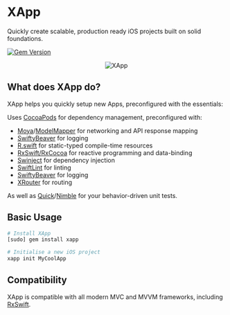 # XApp
Quickly create scalable, production ready iOS projects built on solid foundations.

[![Gem Version](https://badge.fury.io/rb/xapp.svg)](https://badge.fury.io/rb/xapp)

<p align="center">
<img src="https://raw.githubusercontent.com/reececomo/XApp/master/XApp.jpg" alt="XApp" width="300" style="max-width:300px;width:auto;height:auto;"/>
</p>

## What does XApp do?
XApp helps you quickly setup new Apps, preconfigured with the essentials:

Uses [CocoaPods](https://cocoapods.org) for dependency management, preconfigured with:
- [Moya](https://github.com/Moya/Moya)/[ModelMapper](https://github.com/sunshinejr/Moya-ModelMapper) for networking and API response mapping
- [SwiftyBeaver](https://github.com/SwiftyBeaver/SwiftyBeaver) for logging
- [R.swift](https://github.com/mac-cain13/R.swift) for static-typed compile-time resources
- [RxSwift/RxCocoa](https://www.github.com/ReactiveX/RxSwift) for reactive programming and data-binding
- [Swinject](https://github.com/Swinject/Swinject) for dependency injection
- [SwiftLint](https://github.com/realm/SwiftLint) for linting
- [SwiftyBeaver](https://github.com/SwiftyBeaver/SwiftyBeaver) for logging
- [XRouter](https://github.com/reececomo/XRouter) for routing

As well as [Quick](https://github.com/Quick/Quick)/[Nimble](https://github.com/Quick/Nimble) for your behavior-driven unit tests.

## Basic Usage

```bash
# Install XApp
[sudo] gem install xapp

# Initialise a new iOS project
xapp init MyCoolApp
```

## Compatibility
XApp is compatible with all modern MVC and MVVM frameworks, including [RxSwift](https://github.com/ReactiveX/RxSwift).
